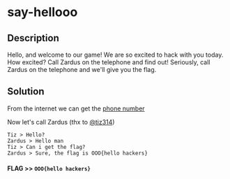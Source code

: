 # say-hellooo

## Description

Hello, and welcome to our game! We are so excited to hack with you today. How excited? Call Zardus on the telephone and find out! Seriously, call Zardus on the telephone and we'll give you the flag.

## Solution

From the internet we can get the [phone number](https://www.yancomm.net/cv.pdf)

Now let's call Zardus (thx to [@tiz314](https://github.com/tiz314))

```
Tiz > Hello?
Zardus > Hello man
Tiz > Can i get the flag?
Zardus > Sure, the flag is OOO{hello hackers}
```

#### **FLAG >>** `OOO{hello hackers}`